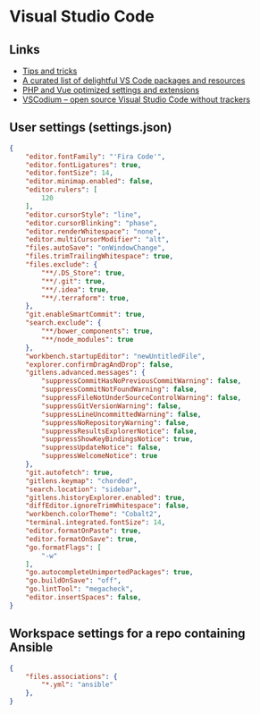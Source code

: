 # Visual Studio Code

## Links

* [Tips and tricks](https://github.com/Microsoft/vscode-tips-and-tricks)
* [A curated list of delightful VS Code packages and resources](https://github.com/viatsko/awesome-vscode)
* [PHP and Vue optimized settings and extensions](http://calebporzio.com/my-vs-code-setup-2/)
* [VSCodium – open source Visual Studio Code without trackers](https://www.fossmint.com/vscodium-clone-of-visual-studio-code-for-linux/)

## User settings (settings.json)

```json
{
    "editor.fontFamily": "'Fira Code'",
    "editor.fontLigatures": true,
    "editor.fontSize": 14,
    "editor.minimap.enabled": false,
    "editor.rulers": [
        120
    ],
    "editor.cursorStyle": "line",
    "editor.cursorBlinking": "phase",
    "editor.renderWhitespace": "none",
    "editor.multiCursorModifier": "alt",
    "files.autoSave": "onWindowChange",
    "files.trimTrailingWhitespace": true,
    "files.exclude": {
        "**/.DS_Store": true,
        "**/.git": true,
        "**/.idea": true,
        "**/.terraform": true,
    },
    "git.enableSmartCommit": true,
    "search.exclude": {
        "**/bower_components": true,
        "**/node_modules": true
    },
    "workbench.startupEditor": "newUntitledFile",
    "explorer.confirmDragAndDrop": false,
    "gitlens.advanced.messages": {
        "suppressCommitHasNoPreviousCommitWarning": false,
        "suppressCommitNotFoundWarning": false,
        "suppressFileNotUnderSourceControlWarning": false,
        "suppressGitVersionWarning": false,
        "suppressLineUncommittedWarning": false,
        "suppressNoRepositoryWarning": false,
        "suppressResultsExplorerNotice": false,
        "suppressShowKeyBindingsNotice": true,
        "suppressUpdateNotice": false,
        "suppressWelcomeNotice": true
    },
    "git.autofetch": true,
    "gitlens.keymap": "chorded",
    "search.location": "sidebar",
    "gitlens.historyExplorer.enabled": true,
    "diffEditor.ignoreTrimWhitespace": false,
    "workbench.colorTheme": "Cobalt2",
    "terminal.integrated.fontSize": 14,
    "editor.formatOnPaste": true,
    "editor.formatOnSave": true,
    "go.formatFlags": [
        "-w"
    ],
    "go.autocompleteUnimportedPackages": true,
    "go.buildOnSave": "off",
    "go.lintTool": "megacheck",
    "editor.insertSpaces": false,
}
```

## Workspace settings for a repo containing Ansible

```json
{
    "files.associations": {
        "*.yml": "ansible"
    },
}
```